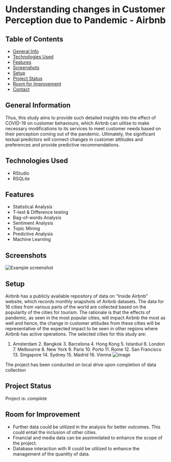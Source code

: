 # Understanding changes in Customer Perception due to Pandemic - Airbnb
> 

## Table of Contents
* [General Info](#general-information)
* [Technologies Used](#technologies-used)
* [Features](#features)
* [Screenshots](#screenshots)
* [Setup](#setup)
* [Project Status](#project-status)
* [Room for Improvement](#room-for-improvement)
* [Contact](#contact)
<!-- * [License](#license) -->


## General Information
Thus, this study aims to provide such detailed insights into the effect of COVID-19 on customer behaviours, which Airbnb can utilise to make necessary modifications to its services to meet customer needs based on their perception coming out of the pandemic. Ultimately, the significant textual predictors will connect changes in customer attitudes and preferences and provide predictive recommendations.


## Technologies Used
- RStudio
- RSQLite

## Features
- Statistical Analysis
- T-test & Difference testing
- Bag-of-words Analysis
- Sentiment Analysis
- Topic Mining
- Predictive Analysis
- Machine Learning

## Screenshots
![Example screenshot](./img/screenshot.png)
<!-- If you have screenshots you'd like to share, include them here. -->


## Setup
Airbnb has a publicly available repository of data on “Inside Airbnb” website, which records monthly snapshots of Airbnb datasets. The data for 16 cities from various parts of the world are collected based on the popularity of the cities for tourism. The rationale is that the effects of pandemic, as seen in the most popular cities, will impact Airbnb the most as well and hence, the change in customer attitudes from these cities will be representative of the expected impact to be seen in other regions where Airbnb has active operations. The selected cities for this study are:
 
1. Amsterdam 2. Bangkok 3. Barcelona 4. Hong Kong 5. Istanbul 6. London 7. Melbourne 8. New York 9. Paris 10. Porto 11. Rome 12. San Francisco 13. Singapore 14. Sydney 15. Madrid 16. Vienna
![image](https://user-images.githubusercontent.com/92177575/215279326-3fb88d7c-a33e-4a8c-b0eb-47933b0412ab.png)

The project has been conducted on local drive upon completion of data collection

## Project Status
Project is: _complete_

## Room for Improvement
- Further data could be utilized in the analysis for better outcomes. This could entail the inclusion of other cities.
- Financial and media data can be assimmilated to enhance the scope of the project. 
- Database interaction with R could be utilized to enhance the management of the quantity of data.
